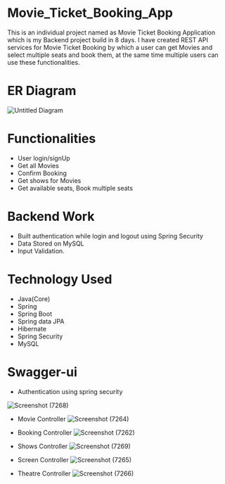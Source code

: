 # Movie_Ticket_Booking_App
This is an individual project named as Movie Ticket Booking Application which is my Backend project build in 8 days. I have created REST API services for Movie Ticket Booking by which a user can get Movies and select multiple seats and book them, at the same time multiple users can use these functionalities.
# ER Diagram
![Untitled Diagram](https://user-images.githubusercontent.com/101569228/224000887-0bb09c82-9378-4a17-9d44-e39b29adb35e.jpg)
# Functionalities

- User login/signUp
- Get all Movies
- Confirm Booking
- Get shows for Movies
- Get available seats, Book multiple seats
# Backend Work

- Built authentication while login and logout using Spring Security
- Data Stored on MySQL
- Input Validation.
# Technology Used

- Java(Core)
- Spring
- Spring Boot
- Spring data JPA
- Hibernate
- Spring Security
- MySQL

# Swagger-ui
- Authentication using spring security

![Screenshot (7268)](https://user-images.githubusercontent.com/101569228/224673739-83a69a97-80a5-400d-9343-61fbd65de5da.png)

- Movie Controller
![Screenshot (7264)](https://user-images.githubusercontent.com/101569228/224674335-12314ca3-5105-4b8f-a781-14ee9a43447d.png)

- Booking Controller
![Screenshot (7262)](https://user-images.githubusercontent.com/101569228/224674604-f716b696-c9ce-431d-8e88-b1fd1c11320b.png)

- Shows Controller
![Screenshot (7269)](https://user-images.githubusercontent.com/101569228/224676860-1aecd605-9c87-45dd-989a-0f38ddde0f47.png)

- Screen Controller
![Screenshot (7265)](https://user-images.githubusercontent.com/101569228/224676175-22f795fd-cea9-4cbe-aa64-2a10a52ea85a.png)

- Theatre Controller
![Screenshot (7266)](https://user-images.githubusercontent.com/101569228/224675456-230229b8-d273-44e4-b532-30703855dfb8.png)

